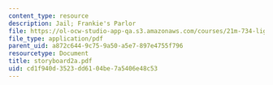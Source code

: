 ```yaml
---
content_type: resource
description: Jail; Frankie's Parlor
file: https://ol-ocw-studio-app-qa.s3.amazonaws.com/courses/21m-734-lighting-design-for-the-theatre-fall-2003/cd1f940d3523dd6104be7a5406e48c53_storyboard2a.pdf
file_type: application/pdf
parent_uid: a872c644-9c75-9a50-a5e7-897e4755f796
resourcetype: Document
title: storyboard2a.pdf
uid: cd1f940d-3523-dd61-04be-7a5406e48c53
---
```

